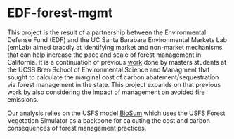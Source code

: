 # EDF-forest-mgmt

This project is the result of a partnership between the Environmental Defense Fund (EDF) and the UC Santa Barabara Environmental Markets Lab (emLab) aimed braodly at identifying market and non-market mechanisms that can help increase the pace and scale of forest management in California. It is a continuation of previous [work](https://woodwisegp.weebly.com/deliverables.html) done by masters students at the UCSB Bren School of Environmental Science and Managment that sought to calculate the marginal cost of carbon abatement/sequestration via forest management in the state. This project expands on that previous work by also considering the impact of management on avoided fire emissions. 

Our analysis relies on the USFS model [BioSum](http://biosum.info/) which uses the USFS Forest Vegetation Simulator as a backbone for calcuting the cost and carbon consequences of forest management practices. 
